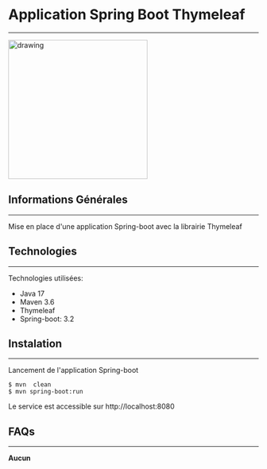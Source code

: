 ## <h1>Application Spring Boot Thymeleaf</h1>
***
<img src="https://blog.mossroy.fr/wp-content/uploads/2019/09/spring-boot-logo.png" alt="drawing" height="280px"/>

## Informations Générales
***
Mise en place d'une application Spring-boot avec la librairie Thymeleaf
## Technologies
***
Technologies utilisées:
* Java 17 
* Maven 3.6
* Thymeleaf
* Spring-boot: 3.2
## Instalation
***

Lancement de l'application Spring-boot<br>
```
$ mvn  clean
$ mvn spring-boot:run
```
Le service est accessible sur http://localhost:8080

## FAQs
***
**Aucun**




